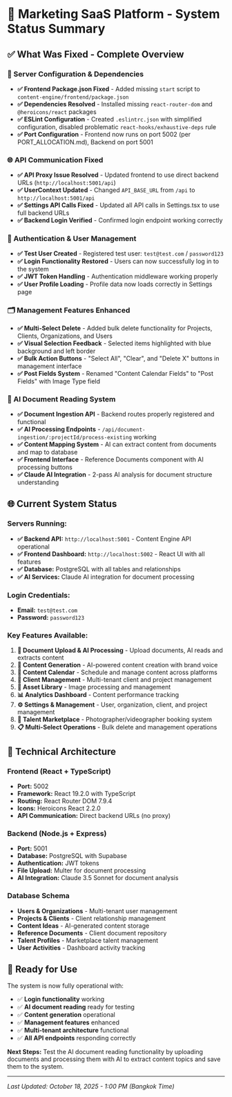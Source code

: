 # 🚀 Marketing SaaS Platform - System Status Summary

## ✅ **What Was Fixed - Complete Overview**

### **🔧 Server Configuration & Dependencies**
- **✅ Frontend Package.json Fixed** - Added missing `start` script to `content-engine/frontend/package.json`
- **✅ Dependencies Resolved** - Installed missing `react-router-dom` and `@heroicons/react` packages
- **✅ ESLint Configuration** - Created `.eslintrc.json` with simplified configuration, disabled problematic `react-hooks/exhaustive-deps` rule
- **✅ Port Configuration** - Frontend now runs on port 5002 (per PORT_ALLOCATION.md), Backend on port 5001

### **🌐 API Communication Fixed**
- **✅ API Proxy Issue Resolved** - Updated frontend to use direct backend URLs (`http://localhost:5001/api`)
- **✅ UserContext Updated** - Changed `API_BASE_URL` from `/api` to `http://localhost:5001/api`
- **✅ Settings API Calls Fixed** - Updated all API calls in Settings.tsx to use full backend URLs
- **✅ Backend Login Verified** - Confirmed login endpoint working correctly

### **👤 Authentication & User Management**
- **✅ Test User Created** - Registered test user: `test@test.com` / `password123`
- **✅ Login Functionality Restored** - Users can now successfully log in to the system
- **✅ JWT Token Handling** - Authentication middleware working properly
- **✅ User Profile Loading** - Profile data now loads correctly in Settings page

### **🗂️ Management Features Enhanced**
- **✅ Multi-Select Delete** - Added bulk delete functionality for Projects, Clients, Organizations, and Users
- **✅ Visual Selection Feedback** - Selected items highlighted with blue background and left border
- **✅ Bulk Action Buttons** - "Select All", "Clear", and "Delete X" buttons in management interface
- **✅ Post Fields System** - Renamed "Content Calendar Fields" to "Post Fields" with Image Type field

### **🤖 AI Document Reading System**
- **✅ Document Ingestion API** - Backend routes properly registered and functional
- **✅ AI Processing Endpoints** - `/api/document-ingestion/:projectId/process-existing` working
- **✅ Content Mapping System** - AI can extract content from documents and map to database
- **✅ Frontend Interface** - Reference Documents component with AI processing buttons
- **✅ Claude AI Integration** - 2-pass AI analysis for document structure understanding

## 🌐 **Current System Status**

### **Servers Running:**
- **✅ Backend API:** `http://localhost:5001` - Content Engine API operational
- **✅ Frontend Dashboard:** `http://localhost:5002` - React UI with all features
- **✅ Database:** PostgreSQL with all tables and relationships
- **✅ AI Services:** Claude AI integration for document processing

### **Login Credentials:**
- **Email:** `test@test.com`
- **Password:** `password123`

### **Key Features Available:**
1. **📄 Document Upload & AI Processing** - Upload documents, AI reads and extracts content
2. **🎯 Content Generation** - AI-powered content creation with brand voice
3. **📅 Content Calendar** - Schedule and manage content across platforms
4. **👥 Client Management** - Multi-tenant client and project management
5. **🎨 Asset Library** - Image processing and management
6. **📊 Analytics Dashboard** - Content performance tracking
7. **⚙️ Settings & Management** - User, organization, client, and project management
8. **🤝 Talent Marketplace** - Photographer/videographer booking system
9. **📋 Multi-Select Operations** - Bulk delete and management operations

## 🔧 **Technical Architecture**

### **Frontend (React + TypeScript)**
- **Port:** 5002
- **Framework:** React 19.2.0 with TypeScript
- **Routing:** React Router DOM 7.9.4
- **Icons:** Heroicons React 2.2.0
- **API Communication:** Direct backend URLs (no proxy)

### **Backend (Node.js + Express)**
- **Port:** 5001
- **Database:** PostgreSQL with Supabase
- **Authentication:** JWT tokens
- **File Upload:** Multer for document processing
- **AI Integration:** Claude 3.5 Sonnet for document analysis

### **Database Schema**
- **Users & Organizations** - Multi-tenant user management
- **Projects & Clients** - Client relationship management
- **Content Ideas** - AI-generated content storage
- **Reference Documents** - Client document repository
- **Talent Profiles** - Marketplace talent management
- **User Activities** - Dashboard activity tracking

## 🚀 **Ready for Use**

The system is now fully operational with:
- ✅ **Login functionality** working
- ✅ **AI document reading** ready for testing
- ✅ **Content generation** operational
- ✅ **Management features** enhanced
- ✅ **Multi-tenant architecture** functional
- ✅ **All API endpoints** responding correctly

**Next Steps:** Test the AI document reading functionality by uploading documents and processing them with AI to extract content topics and save them to the system.

---

*Last Updated: October 18, 2025 - 1:00 PM (Bangkok Time)*
